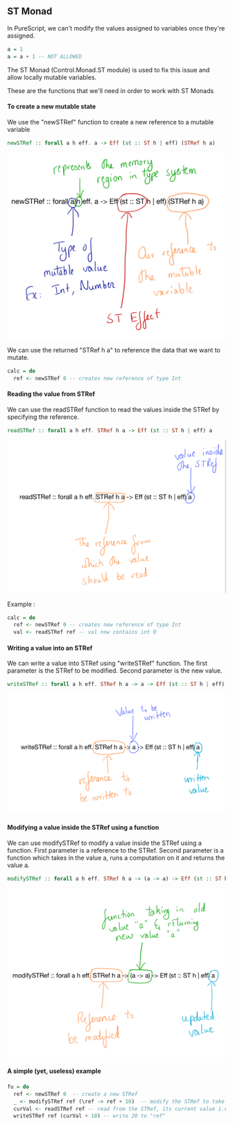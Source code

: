 ## ST Monad

In PureScript, we can't modify the values assigned to variables once they're assigned.

~~~purescript
a = 1
a = a + 1 -- NOT ALLOWED
~~~

The ST Monad (Control.Monad.ST module) is used to fix this issue and allow locally mutable variables.


These are the functions that we'll need in order to work with ST Monads

#### To create a new mutable state

We use the "newSTRef" function to create a new reference to a mutable variable
~~~purescript
newSTRef :: forall a h eff. a -> Eff (st :: ST h | eff) (STRef h a)
~~~
![newSTRef](newSTRef.jpg)

We can use the returned "STRef h a" to reference the data that we want to mutate.

~~~purescript
calc = do
  ref <- newSTRef 0 -- creates new reference of type Int
~~~

#### Reading the value from STRef

We can use the readSTRef function to read the values inside the STRef by specifying the reference.

~~~purescript
readSTRef :: forall a h eff. STRef h a -> Eff (st :: ST h | eff) a
~~~

![readSTRef](readSTRef.jpg)

Example :
~~~PureScript
calc = do
  ref <- newSTRef 0 -- creates new reference of type Int
  val <- readSTRef ref -- val now contains int 0
~~~

#### Writing a value into an STRef

We can write a value into STRef using "writeSTRef" function. The first parameter is the STRef to be modified. Second parameter is the new value.

~~~purescript
writeSTRef :: forall a h eff. STRef h a -> a -> Eff (st :: ST h | eff) a
~~~

![writeSTRef](writeSTRef.jpg)

#### Modifying a value inside the STRef using a function

We can use modifySTRef to modify a value inside the STRef using a function. First parameter is a reference to the STRef. Second parameter is a function which takes in the value a, runs a computation on it and returns the value a.

~~~purescript
modifySTRef :: forall a h eff. STRef h a -> (a -> a) -> Eff (st :: ST h | eff) a
~~~

![modifySTRef](modifySTRef.jpg)


#### A simple (yet, useless) example

~~~purescript
fu = do
  ref <- newSTRef 0  -- create a new STRef
  _ <- modifySTRef ref (\ref -> ref + 10)  -- modify the STRef to take the current value and add 10 to it
  curVal <- readSTRef ref -- read from the STRef, its current value i.e 10
  writeSTRef ref (curVal + 10) -- write 20 to "ref"
~~~
